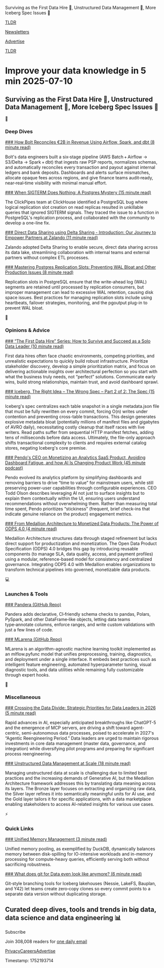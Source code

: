 Surviving as the First Data Hire 🧭, Unstructured Data Management 🧩, More Iceberg Spec Issues 🧊

[TLDR](/)

[Newsletters](/newsletters)

[Advertise](https://advertise.tldr.tech/)

[TLDR](/)

# Improve your data knowledge in 5 min 2025-07-10

## Surviving as the First Data Hire 🧭, Unstructured Data Management 🧩, More Iceberg Spec Issues 🧊

📱

### Deep Dives

[### How Bolt Reconciles €2B in Revenue Using Airflow, Spark, and dbt (8 minute read)](https://www.datatinkerer.io/p/how-bolt-reconciles-2b-in-revenue-using-airflow-spark-and-dbt?utm_source=tldrdata)

Bolt's data engineers built a six‑stage pipeline (AWS Batch + Airflow → S3/Delta → Spark + dbt) that ingests raw PSP reports, normalizes schemas, and automatically reconciles every transaction and payout against internal ledgers and bank deposits. Dashboards and alerts surface mismatches, allocate opaque fees across regions, and give finance teams audit‑ready, near‑real‑time visibility with minimal manual effort.

[### When SIGTERM Does Nothing: A Postgres Mystery (15 minute read)](https://clickhouse.com/blog/sigterm-postgres-mystery?utm_source=tldrdata)

The ClickPipes team at ClickHouse identified a PostgreSQL bug where logical replication slot creation on read replicas resulted in unkillable queries that ignored SIGTERM signals. They traced the issue to a function in PostgreSQL's replication process, and collaborated with the community to develop a one-line fix.

[### Direct Data Sharing using Delta Sharing - Introduction: Our Journey to Empower Partners at Zalando (11 minute read)](https://engineering.zalando.com/posts/2025/07/direct-data-sharing-using-delta-sharing.html?utm_source=tldrdata)

Zalando adopted Delta Sharing to enable secure, direct data sharing across its data lake, streamlining collaboration with internal teams and external partners without complex ETL processes.

[### Mastering Postgres Replication Slots: Preventing WAL Bloat and Other Production Issues (8 minute read)](https://www.morling.dev/blog/mastering-postgres-replication-slots/?utm_source=tldrdata)

Replication slots in PostgreSQL ensure that the write-ahead log (WAL) segments are retained until processed by replication consumers, but improper management can lead to excessive WAL retention, causing disk space issues. Best practices for managing replication slots include using heartbeats, failover strategies, monitoring, and the pgoutput plug-in to prevent WAL bloat.

🚀

### Opinions & Advice

[### “The First Data Hire” Series: How to Survive and Succeed as a Solo Data Leader (10 minute read)](https://seattledataguy.substack.com/p/the-first-data-hire-series-how-to?utm_source=tldrdata)

First data hires often face chaotic environments, competing priorities, and unrealistic expectations to quickly build robust infrastructure. Prioritize stakeholder discovery, develop a simple prioritization matrix, and focus on delivering actionable insights over architectural perfection so you start with what the business truly needs, not “perfect” solutions. Communicate early wins, build strong relationships, maintain trust, and avoid dashboard sprawl.

[### Iceberg, The Right Idea – The Wrong Spec – Part 2 of 2: The Spec (15 minute read)](https://database-doctor.com/posts/iceberg-is-wrong-2.html?utm_source=tldrdata)

Iceberg's spec centralizes each table snapshot in a single metadata.json file that must be fully rewritten on every commit, forcing O(n) writes under contention and preventing cross-table transactions. This design generates explosive metadata bloat (potentially millions of manifest files and gigabytes of AVRO daily), necessitating costly cleanup that itself races with live writers. Read paths suffer from sequential HTTP manifest fetches, adding tens of milliseconds before data access. Ultimately, the file-only approach shifts transactional complexity to clients and requires external catalog stores, negating Iceberg's core premise.

[### Pendo's CEO on Monetizing an Analytics SaaS Product, Avoiding Dashboard Fatigue, and how AI Is Changing Product Work (45 minute podcast)](https://brian2r.podbean.com/e/173-pendo-s-ceo-on-monetizing-an-analytics-saas-product-avoiding-dashboard-fatigue-and-how-ai-is-changing-product-work/?utm_source=tldrdata)

Pendo evolved its analytics platform by simplifying dashboards and removing barriers to drive “time to value” for mainstream users, while still preserving power-user capabilities through configurable experiences. CEO Todd Olson describes leveraging AI not just to surface insights but to explain them contextually within the UI, ensuring users understand recommendations without overwhelming them. Rather than measuring total time spent, Pendo prioritizes “stickiness” (frequent, brief check-ins that indicate genuine reliance on the product) engagement metrics.

[### From Medallion Architecture to Monetized Data Products: The Power of ODPS 4.0 (4 minute read)](https://blog.opendataproducts.org/from-medallion-architecture-to-monetized-data-products-the-power-of-odps-4-0-9fef754ca3da?utm_source=tldrdata)

Medallion Architecture structures data through staged refinement but lacks direct support for productization and monetization. The Open Data Product Specification (ODPS) 4.0 bridges this gap by introducing reusable components (to manage SLA, data quality, access, and payment profiles) using a modular, reference-based model for consistency and centralized governance. Integrating ODPS 4.0 with Medallion enables organizations to transform technical pipelines into governed, monetizable data products.

💻

### Launches & Tools

[### Pandera (GitHub Repo)](https://github.com/unionai-oss/pandera?utm_source=tldrdata)

Pandera adds declarative, CI‑friendly schema checks to pandas, Polars, PySpark, and other DataFrame‑like objects, letting data teams type‑annotate columns, enforce ranges, and write custom validations with just a few lines of code.

[### MLarena (GitHub Repo)](https://github.com/MenaWANG/mlarena?utm_source=tldrdata)

MLarena is an algorithm-agnostic machine learning toolkit implemented as an mlflow.pyfunc model that unifies preprocessing, training, diagnostics, and deployment under a single interface. It embeds best practices such as intelligent feature engineering, automated hyperparameter tuning, visual diagnostic tools, and data utilities while remaining fully customizable through expert hooks.

🎁

### Miscellaneous

[### Crossing the Data Divide: Strategic Priorities for Data Leaders in 2026 (5 minute read)](https://tdan.com/crossing-the-data-divide-strategic-priorities-for-data-leaders-in-2026/32785?utm_source=tldrdata)

Rapid advances in AI, especially anticipated breakthroughs like ChatGPT-5 and the emergence of MCP servers, are driving a shift toward agent-centric, semi-autonomous data processes, poised to accelerate in 2027's “Agentic Reengineering Period.” Data leaders are urged to maintain rigorous investments in core data management (master data, governance, and integration) while diversifying pilot programs and preparing for significant process reengineering.

[### Unstructured Data Management at Scale (18 minute read)](https://piethein.medium.com/unstructured-data-management-at-scale-4c612f822f70?utm_source=tldrdata)

Managing unstructured data at scale is challenging due to limited best practices and the increasing demands of Generative AI, but the Medallion Architecture framework addresses this by translating data meaning across its layers. The Bronze layer focuses on extracting and organizing raw data, the Silver layer refines it into semantically meaningful units for AI use, and the Gold layer tailors it for specific applications, with a data marketplace enabling stakeholders to access AI-related insights for various use cases.

⚡️

### Quick Links

[### Unified Memory Management (3 minute read)](https://buttondown.com/jaffray/archive/unified-memory-management/?utm_source=tldrdata)

Unified memory pooling, as exemplified by DuckDB, dynamically balances memory between disk-spilling for IO-intensive workloads and in-memory processing for compute-heavy queries, efficiently serving both without sacrificing robustness.

[### What does git for Data even look like anymore? (6 minute read)](https://dataopsleadership.substack.com/p/what-does-git-for-data-even-look?utm_source=tldrdata)

Git‑style branching tools for Iceberg lakehouses (Nessie, LakeFS, Bauplan, and Y42) let teams create zero‑copy clones so every commit points to a separate data version without duplicating storage.

## Curated deep dives, tools and trends in big data, data science and data engineering 📊

Subscribe

Join 308,008 readers for [one daily email](/api/latest/data)

[Privacy](/privacy)[Careers](https://jobs.ashbyhq.com/tldr.tech)[Advertise](/data/advertise)

Timestamp: 1752193714